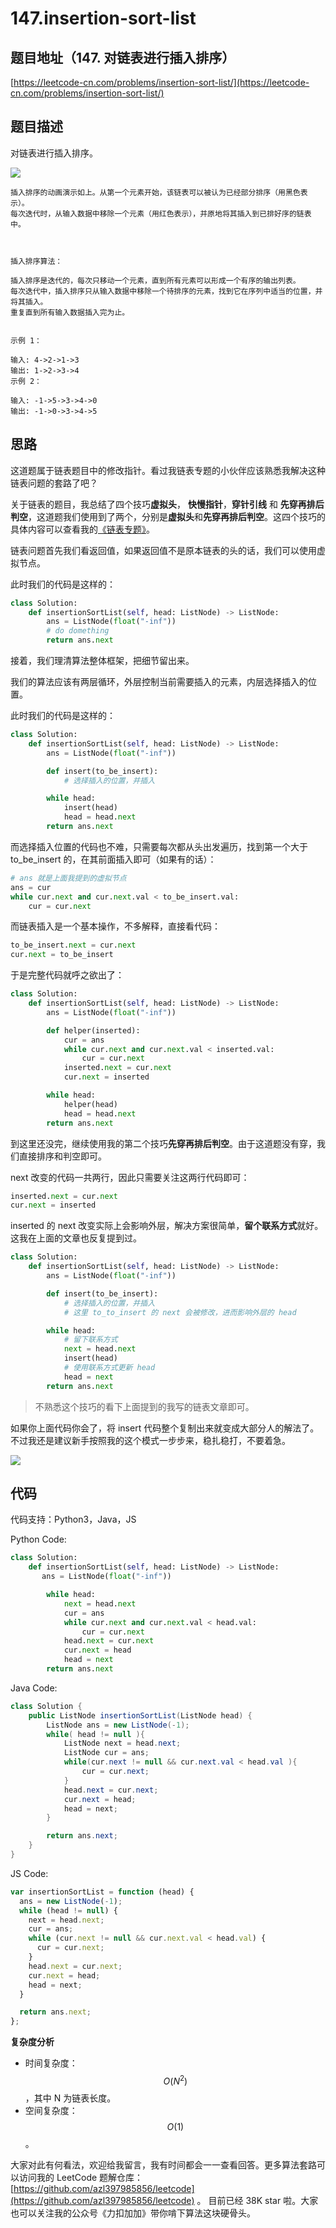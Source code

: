 # 147.insertion-sort-list

## 题目地址（147. 对链表进行插入排序）

[https://leetcode-cn.com/problems/insertion-sort-list/](https://leetcode-cn.com/problems/insertion-sort-list/)

## 题目描述

对链表进行插入排序。

![](https://tva1.sinaimg.cn/large/0081Kckwly1gkvig9vromg308c050q55.gif)

```text
插入排序的动画演示如上。从第一个元素开始，该链表可以被认为已经部分排序（用黑色表示）。
每次迭代时，从输入数据中移除一个元素（用红色表示），并原地将其插入到已排好序的链表中。



插入排序算法：

插入排序是迭代的，每次只移动一个元素，直到所有元素可以形成一个有序的输出列表。
每次迭代中，插入排序只从输入数据中移除一个待排序的元素，找到它在序列中适当的位置，并将其插入。
重复直到所有输入数据插入完为止。


示例 1：

输入: 4->2->1->3
输出: 1->2->3->4
示例 2：

输入: -1->5->3->4->0
输出: -1->0->3->4->5
```

## 思路

这道题属于链表题目中的修改指针。看过我链表专题的小伙伴应该熟悉我解决这种链表问题的套路了吧？

关于链表的题目，我总结了四个技巧**虚拟头**， **快慢指针**，**穿针引线** 和 **先穿再排后判空**，这道题我们使用到了两个，分别是**虚拟头**和**先穿再排后判空**。这四个技巧的具体内容可以查看我的[《链表专题》](https://lucifer.ren/blog/2020/11/08/linked-list/)。

链表问题首先我们看返回值，如果返回值不是原本链表的头的话，我们可以使用虚拟节点。

此时我们的代码是这样的：

```python
class Solution:
    def insertionSortList(self, head: ListNode) -> ListNode:
        ans = ListNode(float("-inf"))
        # do domething
        return ans.next
```

接着，我们理清算法整体框架，把细节留出来。

我们的算法应该有两层循环，外层控制当前需要插入的元素，内层选择插入的位置。

此时我们的代码是这样的：

```python
class Solution:
    def insertionSortList(self, head: ListNode) -> ListNode:
        ans = ListNode(float("-inf"))

        def insert(to_be_insert):
            # 选择插入的位置，并插入

        while head:
            insert(head)
            head = head.next
        return ans.next
```

而选择插入位置的代码也不难，只需要每次都从头出发遍历，找到第一个大于 to\_be\_insert 的，在其前面插入即可（如果有的话）：

```python
# ans 就是上面我提到的虚拟节点
ans = cur
while cur.next and cur.next.val < to_be_insert.val:
    cur = cur.next
```

而链表插入是一个基本操作，不多解释，直接看代码：

```python
to_be_insert.next = cur.next
cur.next = to_be_insert
```

于是完整代码就呼之欲出了：

```python
class Solution:
    def insertionSortList(self, head: ListNode) -> ListNode:
        ans = ListNode(float("-inf"))

        def helper(inserted):
            cur = ans
            while cur.next and cur.next.val < inserted.val:
                cur = cur.next
            inserted.next = cur.next
            cur.next = inserted

        while head:
            helper(head)
            head = head.next
        return ans.next
```

到这里还没完，继续使用我的第二个技巧**先穿再排后判空**。由于这道题没有穿，我们直接排序和判空即可。

next 改变的代码一共两行，因此只需要关注这两行代码即可：

```python
inserted.next = cur.next
cur.next = inserted
```

inserted 的 next 改变实际上会影响外层，解决方案很简单，**留个联系方式**就好。这我在上面的文章也反复提到过。

```python
class Solution:
    def insertionSortList(self, head: ListNode) -> ListNode:
        ans = ListNode(float("-inf"))

        def insert(to_be_insert):
            # 选择插入的位置，并插入
            # 这里 to_to_insert 的 next 会被修改，进而影响外层的 head

        while head:
            # 留下联系方式
            next = head.next
            insert(head)
            # 使用联系方式更新 head
            head = next
        return ans.next
```

> 不熟悉这个技巧的看下上面提到的我写的链表文章即可。

如果你上面代码你会了，将 insert 代码整个复制出来就变成大部分人的解法了。不过我还是建议新手按照我的这个模式一步步来，稳扎稳打，不要着急。

![](https://tva1.sinaimg.cn/large/0081Kckwly1gkvie3jcz4j315h0dp428.jpg)

## 代码

代码支持：Python3，Java，JS

Python Code:

```python
class Solution:
    def insertionSortList(self, head: ListNode) -> ListNode:
       ans = ListNode(float("-inf"))

        while head:
            next = head.next
            cur = ans
            while cur.next and cur.next.val < head.val:
                cur = cur.next
            head.next = cur.next
            cur.next = head
            head = next
        return ans.next
```

Java Code:

```java
class Solution {
    public ListNode insertionSortList(ListNode head) {
        ListNode ans = new ListNode(-1);
        while( head != null ){
            ListNode next = head.next;
            ListNode cur = ans;
            while(cur.next != null && cur.next.val < head.val ){
                cur = cur.next;
            }
            head.next = cur.next;
            cur.next = head;
            head = next;
        }

        return ans.next;
    }
}
```

JS Code:

```javascript
var insertionSortList = function (head) {
  ans = new ListNode(-1);
  while (head != null) {
    next = head.next;
    cur = ans;
    while (cur.next != null && cur.next.val < head.val) {
      cur = cur.next;
    }
    head.next = cur.next;
    cur.next = head;
    head = next;
  }

  return ans.next;
};
```

**复杂度分析**

* 时间复杂度：$$O(N^2)$$，其中 N 为链表长度。
* 空间复杂度：$$O(1)$$。

大家对此有何看法，欢迎给我留言，我有时间都会一一查看回答。更多算法套路可以访问我的 LeetCode 题解仓库：[https://github.com/azl397985856/leetcode](https://github.com/azl397985856/leetcode) 。 目前已经 38K star 啦。大家也可以关注我的公众号《力扣加加》带你啃下算法这块硬骨头。

